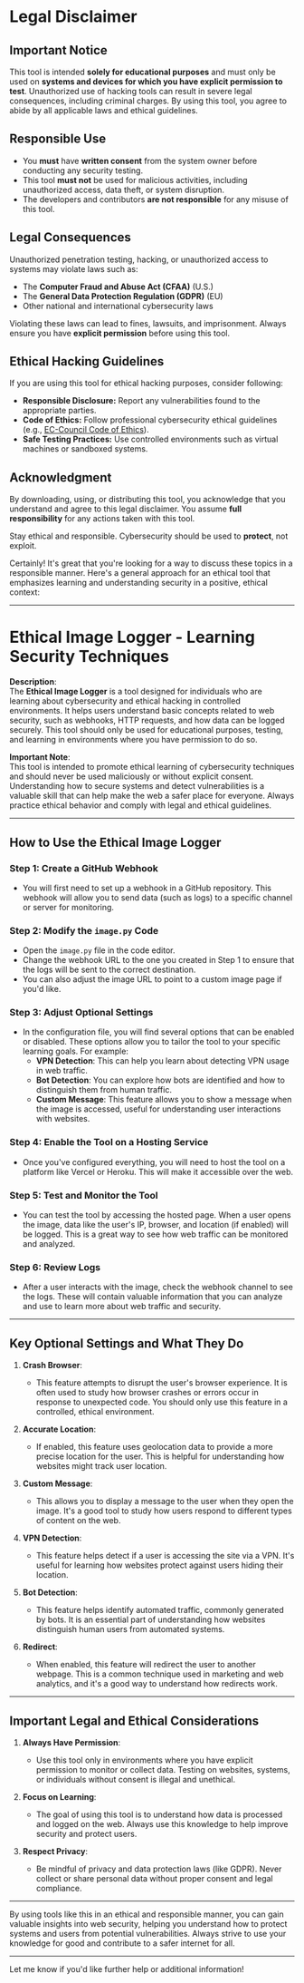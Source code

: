 # Legal Disclaimer

## Important Notice
This tool is intended **solely for educational purposes** and must only be used on **systems and devices for which you have explicit permission to test**. Unauthorized use of hacking tools can result in severe legal consequences, including criminal charges. By using this tool, you agree to abide by all applicable laws and ethical guidelines.

## Responsible Use
- You **must** have **written consent** from the system owner before conducting any security testing.
- This tool **must not** be used for malicious activities, including unauthorized access, data theft, or system disruption.
- The developers and contributors **are not responsible** for any misuse of this tool.

## Legal Consequences
Unauthorized penetration testing, hacking, or unauthorized access to systems may violate laws such as:
- The **Computer Fraud and Abuse Act (CFAA)** (U.S.)
- The **General Data Protection Regulation (GDPR)** (EU)
- Other national and international cybersecurity laws

Violating these laws can lead to fines, lawsuits, and imprisonment. Always ensure you have **explicit permission** before using this tool.

## Ethical Hacking Guidelines
If you are using this tool for ethical hacking purposes, consider following:
- **Responsible Disclosure:** Report any vulnerabilities found to the appropriate parties.
- **Code of Ethics:** Follow professional cybersecurity ethical guidelines (e.g., [EC-Council Code of Ethics](https://www.eccouncil.org/code-of-ethics/)).
- **Safe Testing Practices:** Use controlled environments such as virtual machines or sandboxed systems.

## Acknowledgment
By downloading, using, or distributing this tool, you acknowledge that you understand and agree to this legal disclaimer. You assume **full responsibility** for any actions taken with this tool.

Stay ethical and responsible. Cybersecurity should be used to **protect**, not exploit.

Certainly! It's great that you're looking for a way to discuss these topics in a responsible manner. Here's a general approach for an ethical tool that emphasizes learning and understanding security in a positive, ethical context:

---




# Ethical Image Logger - Learning Security Techniques

**Description**:  
The **Ethical Image Logger** is a tool designed for individuals who are learning about cybersecurity and ethical hacking in controlled environments. It helps users understand basic concepts related to web security, such as webhooks, HTTP requests, and how data can be logged securely. This tool should only be used for educational purposes, testing, and learning in environments where you have permission to do so.

**Important Note**:  
This tool is intended to promote ethical learning of cybersecurity techniques and should never be used maliciously or without explicit consent. Understanding how to secure systems and detect vulnerabilities is a valuable skill that can help make the web a safer place for everyone. Always practice ethical behavior and comply with legal and ethical guidelines.

---

## How to Use the Ethical Image Logger

### Step 1: Create a GitHub Webhook
- You will first need to set up a webhook in a GitHub repository. This webhook will allow you to send data (such as logs) to a specific channel or server for monitoring.

### Step 2: Modify the `image.py` Code
- Open the `image.py` file in the code editor.
- Change the webhook URL to the one you created in Step 1 to ensure that the logs will be sent to the correct destination.
- You can also adjust the image URL to point to a custom image page if you'd like.

### Step 3: Adjust Optional Settings
- In the configuration file, you will find several options that can be enabled or disabled. These options allow you to tailor the tool to your specific learning goals. For example:
  - **VPN Detection**: This can help you learn about detecting VPN usage in web traffic.
  - **Bot Detection**: You can explore how bots are identified and how to distinguish them from human traffic.
  - **Custom Message**: This feature allows you to show a message when the image is accessed, useful for understanding user interactions with websites.

### Step 4: Enable the Tool on a Hosting Service
- Once you've configured everything, you will need to host the tool on a platform like Vercel or Heroku. This will make it accessible over the web.

### Step 5: Test and Monitor the Tool
- You can test the tool by accessing the hosted page. When a user opens the image, data like the user's IP, browser, and location (if enabled) will be logged. This is a great way to see how web traffic can be monitored and analyzed.
  
### Step 6: Review Logs
- After a user interacts with the image, check the webhook channel to see the logs. These will contain valuable information that you can analyze and use to learn more about web traffic and security.

---

## Key Optional Settings and What They Do

1. **Crash Browser**:  
   - This feature attempts to disrupt the user's browser experience. It is often used to study how browser crashes or errors occur in response to unexpected code. You should only use this feature in a controlled, ethical environment.

2. **Accurate Location**:  
   - If enabled, this feature uses geolocation data to provide a more precise location for the user. This is helpful for understanding how websites might track user location.

3. **Custom Message**:  
   - This allows you to display a message to the user when they open the image. It's a good tool to study how users respond to different types of content on the web.

4. **VPN Detection**:  
   - This feature helps detect if a user is accessing the site via a VPN. It's useful for learning how websites protect against users hiding their location.

5. **Bot Detection**:  
   - This feature helps identify automated traffic, commonly generated by bots. It is an essential part of understanding how websites distinguish human users from automated systems.

6. **Redirect**:  
   - When enabled, this feature will redirect the user to another webpage. This is a common technique used in marketing and web analytics, and it's a good way to understand how redirects work.

---

## Important Legal and Ethical Considerations

1. **Always Have Permission**:  
   - Use this tool only in environments where you have explicit permission to monitor or collect data. Testing on websites, systems, or individuals without consent is illegal and unethical.

2. **Focus on Learning**:  
   - The goal of using this tool is to understand how data is processed and logged on the web. Always use this knowledge to help improve security and protect users.

3. **Respect Privacy**:  
   - Be mindful of privacy and data protection laws (like GDPR). Never collect or share personal data without proper consent and legal compliance.

---

By using tools like this in an ethical and responsible manner, you can gain valuable insights into web security, helping you understand how to protect systems and users from potential vulnerabilities. Always strive to use your knowledge for good and contribute to a safer internet for all.

---

Let me know if you'd like further help or additional information!
